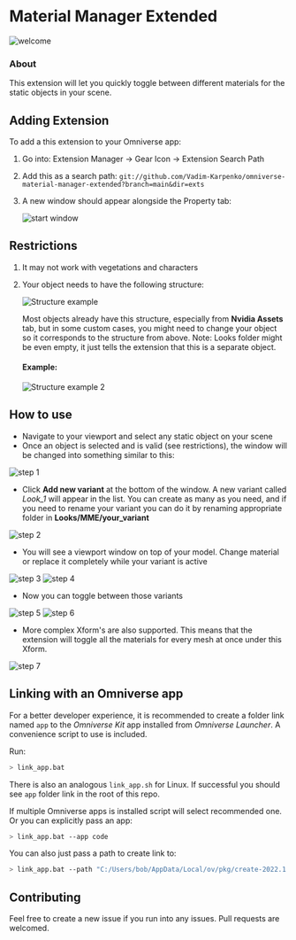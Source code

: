 # Material Manager Extended
![welcome](readme_media/welcome.jpg)
### About
This extension will let you quickly toggle between different materials for the static objects in your scene.

## Adding Extension

To add a this extension to your Omniverse app:
1. Go into: Extension Manager -> Gear Icon -> Extension Search Path
2. Add this as a search path: `git://github.com/Vadim-Karpenko/omniverse-material-manager-extended?branch=main&dir=exts`
3. A new window should appear alongside the Property tab:


    ![start window](readme_media/start_window.jpg)

## Restrictions
1. It may not work with vegetations and characters
2. Your object needs to have the following structure:


    ![Structure example](readme_media/structure_example.svg)


    Most objects already have this structure, especially from **Nvidia Assets** tab, but in some custom cases, you might need to change your object so it corresponds to the structure from above. Note: Looks folder might be even empty, it just tells the extension that this is a separate object.
    #### Example:


    ![Structure example 2](readme_media/structure_example2.jpg)


## How to use
- Navigate to your viewport and select any static object on your scene
- Once an object is selected and is valid (see restrictions), the window will be changed into something similar to this:


![step 1](readme_media/step1.jpg)
- Click **Add new variant** at the bottom of the window. A new variant called _Look_1_ will appear in the list. You can create as many as you need, and if you need to rename your variant you can do it by renaming appropriate folder in **Looks/MME/your_variant**


![step 2](readme_media/step2.jpg)
- You will see a viewport window on top of your model. Change material or replace it completely while your variant is active


![step 3](readme_media/step3.jpg) ![step 4](readme_media/step4.jpg)


- Now you can toggle between those variants


![step 5](readme_media/step5.jpg) ![step 6](readme_media/step6.jpg)


- More complex Xform's are also supported. This means that the extension will toggle all the materials for every mesh at once under this Xform.


![step 7](readme_media/step7.jpg)


## Linking with an Omniverse app

For a better developer experience, it is recommended to create a folder link named `app` to the *Omniverse Kit* app installed from *Omniverse Launcher*. A convenience script to use is included.

Run:

```bash
> link_app.bat
```

There is also an analogous `link_app.sh` for Linux. If successful you should see `app` folder link in the root of this repo.

If multiple Omniverse apps is installed script will select recommended one. Or you can explicitly pass an app:

```bash
> link_app.bat --app code
```

You can also just pass a path to create link to:

```bash
> link_app.bat --path "C:/Users/bob/AppData/Local/ov/pkg/create-2022.1.3"
```


## Contributing
Feel free to create a new issue if you run into any issues. Pull requests are welcomed.

